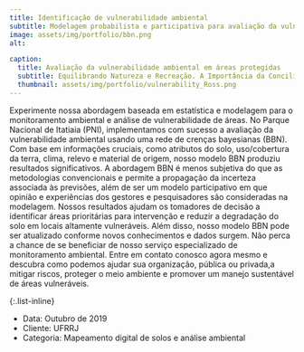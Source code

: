 ```yaml
---
title: Identificação de vulnerabilidade ambiental
subtitle: Modelagem probabilista e participativa para avaliação da vulnerabilidade ambiental
image: assets/img/portfolio/bbn.png
alt: 

caption:
  title: Avaliação da vulnerabilidade ambiental em áreas protegidas
  subtitle: Equilibrando Natureza e Recreação. A Importância da Conciliação em Parques e Áreas Protegidas
  thumbnail: assets/img/portfolio/vulnerability_Ross.png
---
```

Experimente nossa abordagem baseada em estatística e modelagem para o monitoramento ambiental e análise de vulnerabilidade de áreas. No Parque Nacional de Itatiaia (PNI), implementamos com sucesso a avaliação da vulnerabilidade ambiental usando uma rede de crenças bayesianas (BBN). Com base em informações cruciais, como atributos do solo, uso/cobertura da terra, clima, relevo e material de origem, nosso modelo BBN produziu resultados significativos. A abordagem BBN é menos subjetiva do que as metodologias convencionais e permite a propagação da incerteza associada às previsões, além de ser um modelo participativo em que opinião e experiências dos gestores e pesquisadores são consideradas na modelagem. Nossos resultados ajudam os tomadores de decisão a identificar áreas prioritárias para intervenção e reduzir a degradação do solo em locais altamente vulneráveis. Além disso, nosso modelo BBN pode ser atualizado conforme novos conhecimentos e dados surgem. Não perca a chance de se beneficiar de nosso serviço especializado de monitoramento ambiental. Entre em contato conosco agora mesmo e descubra como podemos ajudar sua organização, pública ou privada,a mitigar riscos, proteger o meio ambiente e promover um manejo sustentável de áreas vulneráveis.

{:.list-inline}
- Data: Outubro de 2019
- Cliente: UFRRJ
- Categoria: Mapeamento digital de solos e análise ambiental

